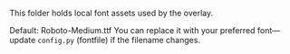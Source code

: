 This folder holds local font assets used by the overlay.

Default: Roboto-Medium.ttf
You can replace it with your preferred font—update `config.py` (fontfile) if the filename changes.
